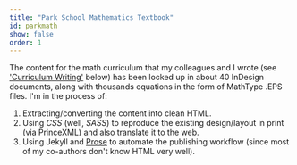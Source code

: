 ```yaml
---
title: "Park School Mathematics Textbook"
id: parkmath
show: false
order: 1
---
```


The content for the math curriculum that my colleagues and I wrote (see ['Curriculum Writing'](/resume/#curriculum-writing) below) has been locked up in about 40 InDesign documents, along with thousands equations in the form of MathType .EPS files. I'm in the process of:

1. Extracting/converting the content into clean HTML.
2. Using *CSS* (well, *SASS*) to reproduce the existing design/layout in print (via
  PrinceXML) and also translate it to the web.
3. Using Jekyll and [Prose](http://github.com/prose/prose) to automate the publishing
  workflow (since most of my co-authors don't know HTML very well).

